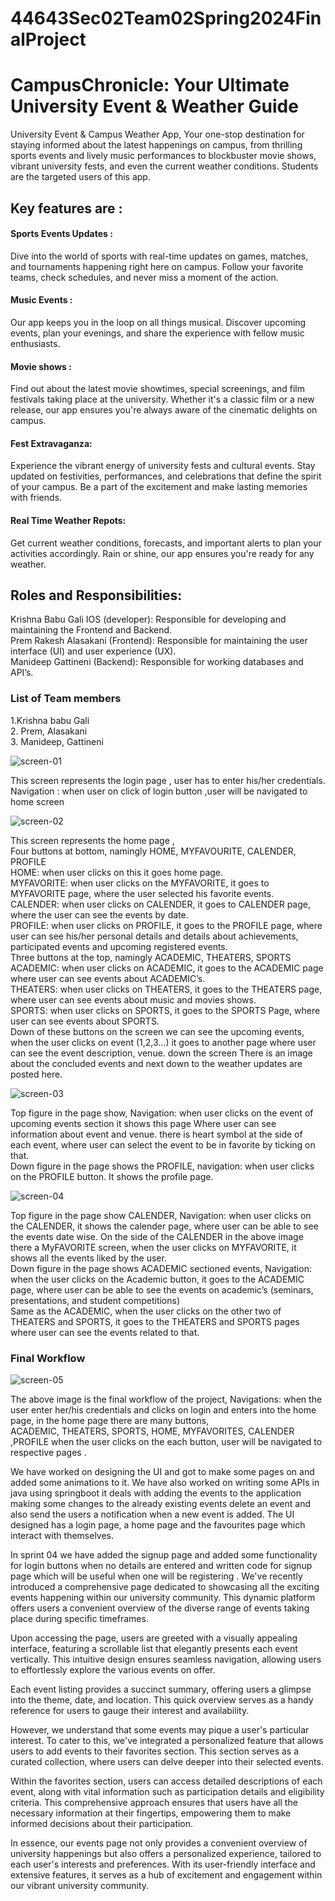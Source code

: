 # 44643Sec02Team02Spring2024FinalProject

<h1>CampusChronicle: Your Ultimate University Event & Weather Guide</h1>

University Event & Campus Weather App, Your one-stop destination for staying informed about the latest happenings on campus, from thrilling sports events and lively music performances to blockbuster movie shows, vibrant university fests, and even the current weather conditions. Students are the targeted users of this app.
<h2>Key features are :</h2>
<h4>Sports Events Updates :</h4> Dive into the world of sports with real-time updates on games, matches, and tournaments happening right here on campus. Follow your favorite teams, check schedules, and never miss a moment of the action.
<h4>Music Events :</h4> Our app keeps you in the loop on all things musical. Discover upcoming events, plan your evenings, and share the experience with fellow music enthusiasts.
<h4>Movie shows :</h4>  Find out about the latest movie showtimes, special screenings, and film festivals taking place at the university. Whether it's a classic film or a new release, our app ensures you're always aware of the cinematic delights on campus.
<h4>Fest Extravaganza:</h4> Experience the vibrant energy of university fests and cultural events. Stay updated on festivities, performances, and celebrations that define the spirit of your campus. Be a part of the excitement and make lasting memories with friends.
<h4>Real Time Weather Repots:</h4> Get current weather conditions, forecasts, and important alerts to plan your activities accordingly. Rain or shine, our app ensures you're ready for any weather.

<h2>Roles and Responsibilities:</h2>
Krishna Babu Gali IOS (developer): Responsible for developing and maintaining the Frontend and Backend.<br>
Prem Rakesh Alasakani (Frontend): Responsible for maintaining the user interface (UI) and user experience (UX).<br>
Manideep Gattineni (Backend): Responsible for working databases and API’s.

<h3>List of Team members </h3>
1.Krishna babu Gali <br>
2. Prem, Alasakani<br>
3. Manideep, Gattineni<br>

![screen-01](screen-1.jpeg)

This screen represents the login page , user has to enter his/her credentials.<br>
Navigation : when user on click of login button ,user will  be navigated to home screen <br>


![screen-02](screen-2.jpeg)


This screen represents the home page , <br>
Four buttons at bottom, namingly HOME, MYFAVOURITE, CALENDER, PROFILE <br>
HOME: when user clicks on this it goes home page.<br>
MYFAVORITE: when user clicks on the MYFAVORITE, it goes to MYFAVORITE page, where the user selected his favorite events.<br>
CALENDER: when user clicks on CALENDER, it goes to CALENDER page, where the user can see the events by date.<br>
PROFILE: when user clicks on PROFILE, it goes to the PROFILE page, where user can see his/her personal details and details about achievements, participated events and upcoming registered events.<br>
Three buttons at the top, namingly ACADEMIC, THEATERS, SPORTS<br>
 ACADEMIC: when user clicks on ACADEMIC, it goes to the ACADEMIC page where user can see events about ACADEMIC’s.<br>
THEATERS: when user clicks on THEATERS, it goes to the THEATERS page, where user can see events about music and movies shows.<br>
SPORTS: when user clicks on SPORTS, it goes to the SPORTS Page, where user can see events about SPORTS.<br>
Down of these buttons on the screen we can see the upcoming events, when the user clicks on event (1,2,3…) it goes to another page where user can see the event description, venue. down the screen There is an image about the concluded events and next down to the weather updates are posted here.<br>


![screen-03](screen-3.jpeg)

Top figure in the page show, Navigation: when user clicks on the event of upcoming events section it shows this page Where user can see information about event and venue. there is heart symbol at the side of each event, where user can select the event to be in favorite by ticking on that.<br>
Down figure in the page shows the PROFILE, navigation: when user clicks on the PROFILE button. It shows the profile page.<br>


![screen-04](screen-4.jpeg)

Top figure in the page show CALENDER, Navigation: when user clicks on the CALENDER, it shows the calender page, where user can be able to see the events date wise.
On the side of the CALENDER in the above image there a MyFAVORITE screen, when the user clicks on 
MYFAVORITE, it shows all the events liked by the user.<br>
Down figure in the page shows ACADEMIC sectioned events, Navigation: when the user clicks on the Academic button, it goes to the ACADEMIC page, where user can be able to see the events on academic’s (seminars, presentations, and student competitions)<br>
Same as the ACADEMIC, when the user clicks on the other two of THEATERS and SPORTS, it goes to the 
THEATERS and SPORTS pages where user can see the events related to that.<br>


<h3>Final Workflow</h3>

![screen-05](screen-5.jpeg)

The above image is the final workflow of the project, Navigations: when the user enter her/his credentials and clicks on login and enters into the home page, in the home page there are many buttons,<br>
ACADEMIC, THEATERS, SPORTS, HOME, MYFAVORITES, CALENDER ,PROFILE when the user clicks on the each button, user will be navigated to respective pages .<br>

We have worked on designing the UI and got to make some pages on and added some animations to it. We have also worked on writing some APIs in java using springboot it deals with adding the events to the application making some changes to the already existing events delete an event and also send the users a notification when a new event is added.
The UI designed has a login page, a home page and the favourites page which interact with themselves.


In sprint 04 we have added the signup page and added some functionality for login buttons when no details are entered and written code for signup page which will be useful when one will be registering .
We've recently introduced a comprehensive page dedicated to showcasing all the exciting events happening within our university community. This dynamic platform offers users a convenient overview of the diverse range of events taking place during specific timeframes.

Upon accessing the page, users are greeted with a visually appealing interface, featuring a scrollable list that elegantly presents each event vertically. This intuitive design ensures seamless navigation, allowing users to effortlessly explore the various events on offer.

Each event listing provides a succinct summary, offering users a glimpse into the theme, date, and location. This quick overview serves as a handy reference for users to gauge their interest and availability.

However, we understand that some events may pique a user's particular interest. To cater to this, we've integrated a personalized feature that allows users to add events to their favorites section. This section serves as a curated collection, where users can delve deeper into their selected events.

Within the favorites section, users can access detailed descriptions of each event, along with vital information such as participation details and eligibility criteria. This comprehensive approach ensures that users have all the necessary information at their fingertips, empowering them to make informed decisions about their participation.

In essence, our events page not only provides a convenient overview of university happenings but also offers a personalized experience, tailored to each user's interests and preferences. With its user-friendly interface and extensive features, it serves as a hub of excitement and engagement within our vibrant university community.






